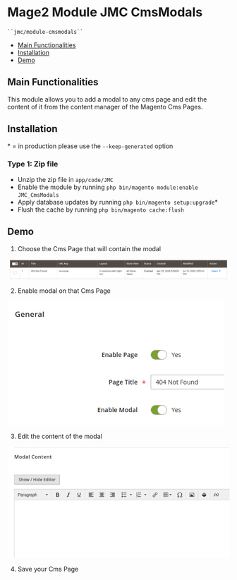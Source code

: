 # Mage2 Module JMC CmsModals

    ``jmc/module-cmsmodals``

 - [Main Functionalities](#markdown-header-main-functionalities)
 - [Installation](#markdown-header-installation)
 - [Demo](#markdown-header-demo)


## Main Functionalities
This module allows you to add a modal to any cms page and edit the content of it from the content manager of the Magento Cms Pages.

## Installation
\* = in production please use the `--keep-generated` option

### Type 1: Zip file

 - Unzip the zip file in `app/code/JMC`
 - Enable the module by running `php bin/magento module:enable JMC_CmsModals`
 - Apply database updates by running `php bin/magento setup:upgrade`\*
 - Flush the cache by running `php bin/magento cache:flush`

## Demo

1. Choose the Cms Page that will contain the modal

![Choose](sample/choose.png)

2. Enable modal on that Cms Page

![Enable](sample/enable.png)

3. Edit the content of the modal

![Enable](sample/edit.png)

4. Save your Cms Page
